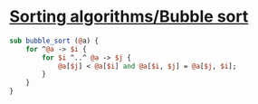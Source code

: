 [1]: https://rosettacode.org/wiki/Sorting_algorithms/Bubble_sort

# [Sorting algorithms/Bubble sort][1]

```perl
sub bubble_sort (@a) {
    for ^@a -> $i {
        for $i ^..^ @a -> $j {
            @a[$j] < @a[$i] and @a[$i, $j] = @a[$j, $i];
        }
    }
}
```